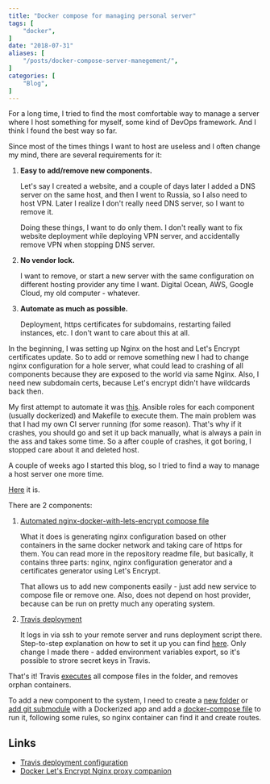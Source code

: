 ```yaml
---
title: "Docker compose for managing personal server"
tags: [
    "docker",
]
date: "2018-07-31"
aliases: [
    "/posts/docker-compose-server-manegement/",
]
categories: [
    "Blog",
]
---
```


For a long time, I tried to find the most comfortable way to manage a server where I host 
something for myself, some kind of DevOps framework. And I think I found the best way so far. 

Since most of the times things I want to host are useless and I often change my mind, 
there are several requirements for it:

1. **Easy to add/remove new components.**

    Let's say I created a website, and a couple of days later I added a DNS server 
    on the same host, and then I went to Russia, so I also need to host VPN. Later
    I realize I don't really need DNS server, so I want to remove it. 

    Doing these things, I want to do only them. I don't really want to fix website 
    deployment while deploying VPN server, and accidentally remove VPN when stopping DNS server.

2. **No vendor lock.**

    I want to remove, or start a new server with the same configuration on 
    different hosting provider any time I want. Digital Ocean, AWS, Google Cloud, 
    my old computer - whatever.

3. **Automate as much as possible.**

    Deployment, https certificates for subdomains, restarting failed instances, etc. 
    I don't want to care about this at all.

In the beginning, I was setting up Nginx on the host and Let's Encrypt certificates update. 
So to add or remove something new I had to change nginx configuration for a hole server,
what could lead to crashing of all components because they are exposed to the world via 
same Nginx. Also, I need new subdomain certs, because Let's encrypt didn't have 
wildcards back then.

My first attempt to automate it was [this](https://github.com/ngalayko/my_server). Ansible roles
for each component (usually dockerized) and Makefile to execute them. The main problem was
that I had my own CI server running (for some reason). 
That's why if it crashes, you should go and set it up back manually, 
what is always a pain in the ass and takes some time. So a after couple of crashes,
it got boring, I stopped care about it and deleted host.

A couple of weeks ago I started this blog, so I tried to find a way to manage a host
server one more time.

[Here](https://github.com/ngalayko/server) it is.

There are 2 components:

1. [Automated nginx-docker-with-lets-encrypt compose file](https://github.com/ngalayko/server/blob/master/docker-compose.yml)

    What it does is generating nginx configuration based on other containers in the 
    same docker network and taking care of https for them. You can read more in the 
    repository readme file, but basically, it contains three parts: nginx, nginx configuration generator
    and a certificates generator using Let's Encrypt.
    
    That allows us to add new components easily - just add new service to compose file
    or remove one. Also, does not depend on host provider, because can be run on
    pretty much any operating system.

2. [Travis deployment](https://github.com/ngalayko/server/tree/master/.travis)

    It logs in via ssh to your remote server and runs deployment script there. 
    Step-to-step explanation on how to set it up you can find 
    [here](https://gist.github.com/nickbclifford/16c5be884c8a15dca02dca09f65f97bd). 
    Only change I made there - added environment variables export, so it's possible
    to strore secret keys in Travis. 

That's it! Travis [executes](https://github.com/ngalayko/server/blob/master/scripts/update.sh) all compose files 
in the folder, and removes orphan containers.

To add a new component to the system, I need to create a [new folder](https://github.com/ngalayko/server/tree/master/blog)
or [add git submodule](https://github.com/umputun/remark/tree/e278da3cd074b86c5d59359e4f1c615ab6f98b93) with a Dockerized 
app and add a [docker-compose file](https://github.com/ngalayko/server/blob/master/docker-compose.dns.yml)
to run it, following some rules, so nginx container can find it and create routes.

## Links
  * [Travis deployment configuration](https://gist.github.com/nickbclifford/16c5be884c8a15dca02dca09f65f97bd)
  * [Docker Let's Encrypt Nginx proxy companion](https://github.com/JrCs/docker-letsencrypt-nginx-proxy-companion)

